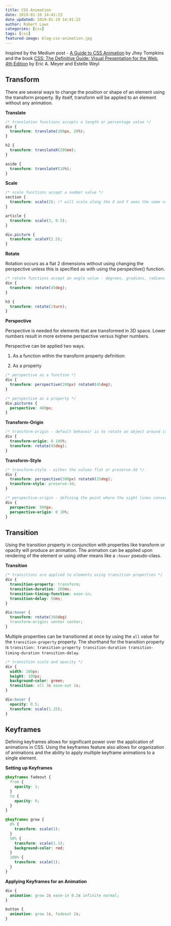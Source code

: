 ```yaml
---
title: CSS Animation
date: 2019-01-16 14:41:23
date_updated: 2019-01-19 14:41:23
author: Robert Laws
categories: [css]
tags: [css]
featured-image: blog-css-animation.jpg
---
```

Inspired by the Medium post - [A Guide to CSS Animation](https://codeburst.io/a-guide-to-css-animation-part-1-8777f5beb1f8) by Jhey Tompkins and the book [CSS: The Definitive Guide: Visual Presentation for the Web, 4th Edition](https://www.amazon.com/CSS-Definitive-Guide-Visual-Presentation/dp/1449393195) by Eric A. Meyer and Estelle Weyl <!-- more -->

## Transform

There are several ways to change the position or shape of an element using the transform property. By itself, transform will be applied to an element without any animation.

**Translate**

```css
/* translation functions accepts a length or percentage value */
div {
  transform: translate(100px, 20%);
}

h2 {
  transform: translateX(200em);
}

aside {
  transform: translateY(10%);
}
```

**Scale**

```css
/* scale functions accept a number value */
section {
  transform: scale(2); /* will scale along the X and Y axes the same value */
}

article {
  transform: scale(3, 0.5);
}

div.picture {
  transform: scaleY(2.5);
}
```

**Rotate**

Rotation occurs as a flat 2 dimensions without using changing the perspective unless this is specified as with using the perspective() function.

```css
/* rotate functions accept an angle value - degrees, gradians, radians or turns */
div {
  transform: rotate(45deg);
}

h3 {
  transform: rotate(1turn);
}
```

**Perspective**

Perspective is needed for elements that are transformed in 3D space. Lower numbers result in more extreme perspective versus higher numbers.

Perspective can be applied two ways.

1. As a function within the transform property definition:

1. As a property

```css
/* perspective as a function */
div {
  transform: perspective(200px) rotateX(45deg);
}

/* perspective as a property */
div.pictures {
  perspective: 400px;
}
```

**Transform-Origin**

```css
/* transform-origin - default behavoir is to rotate an object around it's center */
div {
  transform-origin: 0 100%;
  transform: rotate(45deg);
}
```

**Transform-Style**

```css
/* transform-style - either the values flat or preserve-3d */
div {
  transform: perspective(300px) rotateX(25deg);
  transform-style: preserve-3d;
}
```

```css
/* perspective-origin - defining the point where the sight lines convere */
div {
  perspective: 500px;
  perspective-origin: 0 10%;
}
```

## Transition

Using the transition property in conjunction with properties like transform or opacity will produce an animation. The animation can be applied upon rendering of the element or using other means like a `:hover` pseudo-class.

**Transition**

```css
/* transitions are applied to elements using transition properties */
div {
  transition-property: transform;
  transition-duration: 200ms;
  transition-timing-function: ease-in;
  transition-delay: 50ms;
}

div:hover {
  transform: rotate(360deg)
  transform-origin: center center;
}
```

Multiple properities can be transitioned at once by using the `all` value for the `transition-property` property. The shorthand for the transition property is `transition: transition-property transition-duration transition-timing-duration transition-delay`.

```css
/* transition scale and opacity */
div {
  width: 100px;
  height: 100px;
  background-color: green;
  transition: all 3s ease-out 1s;
}

div:hover {
  opacity: 0.5;
  transform: scale(1.25);
}
```

## Keyframes

Defining keyframes allows for significant power over the application of animations in CSS. Using the keyframes feature also allows for organization of animations and the ability to apply multiple keyframe animations to a single element.

**Setting up Keyframes**

```css
@keyframes fadeout {
  from {
    opacity: 1;
  }
  to {
    opacity: 0;
  }
}

@keyframes grow {
  0% {
    transform: scale(1);
  }
  50% {
    transform: scale(1.1);
    background-color: red;
  }
  100% {
    transform: scale(1);
  }
}
```

**Applying Keyframes for an Animation**

```css
div {
  animation: grow 2s ease-in 0.2s infinite normal;
}

button {
  animation: grow 1s, fadeout 2s;
}
```